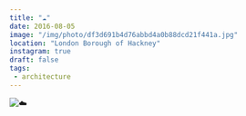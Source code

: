 ```yaml
---
title: "☁️"
date: 2016-08-05
image: "/img/photo/df3d691b4d76abbd4a0b88dcd21f441a.jpg"
location: "London Borough of Hackney"
instagram: true
draft: false
tags:
 - architecture
---
```


![☁️](/img/photo/df3d691b4d76abbd4a0b88dcd21f441a.jpg)
